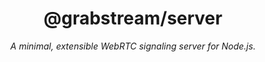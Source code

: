 <div align="center">

# @grabstream/server

_A minimal, extensible WebRTC signaling server for Node.js._

</div>

